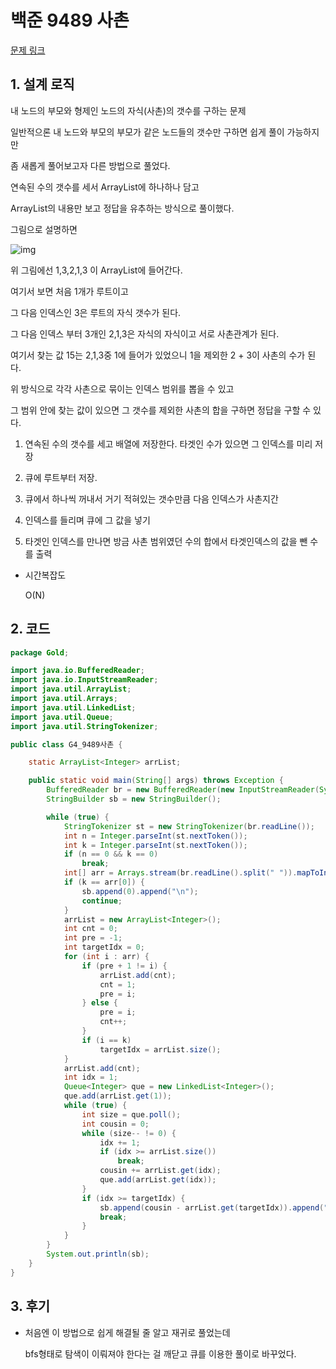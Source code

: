 # 백준 9489 사촌

[문제 링크](https://www.acmicpc.net/problem/9489)

## 1. 설계 로직

내 노드의 부모와 형제인 노드의 자식(사촌)의 갯수를 구하는 문제

 

일반적으론 내 노드와 부모의 부모가 같은 노드들의 갯수만 구하면 쉽게 풀이 가능하지만

좀 새롭게 풀어보고자 다른 방법으로 풀었다.

 

연속된 수의 갯수를 세서 ArrayList에 하나하나 담고

ArrayList의 내용만 보고 정답을 유추하는 방식으로 풀이했다.

그림으로 설명하면



![img](https://blog.kakaocdn.net/dn/Pcwcs/btri3VAJKwA/VDPKdsefkKTetpOxzh8WC1/img.png)



위 그림에선 1,3,2,1,3 이 ArrayList에 들어간다.

여기서 보면 처음 1개가 루트이고

그 다음 인덱스인 3은 루트의 자식 갯수가 된다.

그 다음 인덱스 부터 3개인 2,1,3은 자식의 자식이고 서로 사촌관계가 된다.

 

여기서 찾는 값 15는 2,1,3중 1에 들어가 있었으니 1을 제외한 2 + 3이 사촌의 수가 된다.

위 방식으로 각각 사촌으로 묶이는 인덱스 범위를 뽑을 수 있고

그 범위 안에 찾는 값이 있으면 그 갯수를 제외한 사촌의 합을 구하면 정답을 구할 수 있다.

 

1. 연속된 수의 갯수를 세고 배열에 저장한다. 타겟인 수가 있으면 그 인덱스를 미리 저장

2. 큐에 루트부터 저장.

3. 큐에서 하나씩 꺼내서 거기 적혀있는 갯수만큼 다음 인덱스가 사촌지간

4. 인덱스를 들리며 큐에 그 값을 넣기

5. 타겟인 인덱스를 만나면 방금 사촌 범위였던 수의 합에서 타겟인덱스의 값을 뺀 수를 출력

- 시간복잡도

  O(N)

## 2. 코드

```java
package Gold;

import java.io.BufferedReader;
import java.io.InputStreamReader;
import java.util.ArrayList;
import java.util.Arrays;
import java.util.LinkedList;
import java.util.Queue;
import java.util.StringTokenizer;

public class G4_9489사촌 {

	static ArrayList<Integer> arrList;

	public static void main(String[] args) throws Exception {
		BufferedReader br = new BufferedReader(new InputStreamReader(System.in));
		StringBuilder sb = new StringBuilder();

		while (true) {
			StringTokenizer st = new StringTokenizer(br.readLine());
			int n = Integer.parseInt(st.nextToken());
			int k = Integer.parseInt(st.nextToken());
			if (n == 0 && k == 0)
				break;
			int[] arr = Arrays.stream(br.readLine().split(" ")).mapToInt(Integer::parseInt).toArray();
			if (k == arr[0]) {
				sb.append(0).append("\n");
				continue;
			}
			arrList = new ArrayList<Integer>();
			int cnt = 0;
			int pre = -1;
			int targetIdx = 0;
			for (int i : arr) {
				if (pre + 1 != i) {
					arrList.add(cnt);
					cnt = 1;
					pre = i;
				} else {
					pre = i;
					cnt++;
				}
				if (i == k)
					targetIdx = arrList.size();
			}
			arrList.add(cnt);
			int idx = 1;
			Queue<Integer> que = new LinkedList<Integer>();
			que.add(arrList.get(1));
			while (true) {
				int size = que.poll();
				int cousin = 0;
				while (size-- != 0) {
					idx += 1;
					if (idx >= arrList.size())
						break;
					cousin += arrList.get(idx);
					que.add(arrList.get(idx));
				}
				if (idx >= targetIdx) {
					sb.append(cousin - arrList.get(targetIdx)).append("\n");
					break;
				}
			}
		}
		System.out.println(sb);
	}
}

```



## 3. 후기

- 처음엔 이 방법으로 쉽게 해결될 줄 알고 재귀로 풀었는데

  bfs형태로 탐색이 이뤄져야 한다는 걸 깨닫고 큐를 이용한 풀이로 바꾸었다.